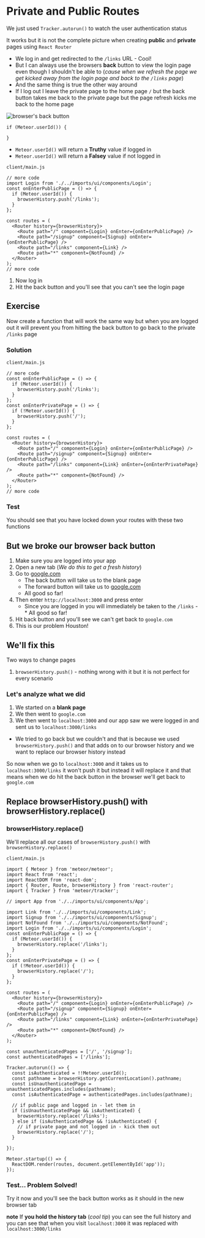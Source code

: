 # Private and Public Routes
We just used `Tracker.autorun()` to watch the user authentication status

It works but it is not the complete picture when creating **public** and **private** pages using `React Router`

* We log in and get redirected to the `/links` URL - Cool!
* But I can always use the browsers **back** button to view the login page even though I shouldn't be able to (_cause when we refresh the page we get kicked away from the login page and back to the `/links` page_)
* And the same thing is true the other way around
* If I log out I leave the private page to the home page `/` but the back button takes me back to the private page but the page refresh kicks me back to the home page

![browser's back button](https://i.imgur.com/0Sai24W.png)

```
if (Meteor.userId()) {
    
}
```

* `Meteor.userId()` will return a **Truthy** value if logged in 
* `Meteor.userId()` will return a **Falsey** value if not logged in

`client/main.js`

```
// more code
import Login from './../imports/ui/components/Login';
const onEnterPublicPage = () => {
  if (Meteor.userId()) {
    browserHistory.push('/links');
  }
};

const routes = (
  <Router history={browserHistory}>
    <Route path="/" component={Login} onEnter={onEnterPublicPage} />
    <Route path="/signup" component={Signup} onEnter={onEnterPublicPage} />
    <Route path="/links" component={Link} />
    <Route path="*" component={NotFound} />
  </Router>
);
// more code
```

1. Now log in
2. Hit the back button and you'll see that you can't see the login page

## Exercise
Now create a function that will work the same way but when you are logged out it will prevent you from hitting the back button to go back to the private `/links` page

### Solution
`client/main.js`

```
// more code
const onEnterPublicPage = () => {
  if (Meteor.userId()) {
    browserHistory.push('/links');
  }
};
const onEnterPrivatePage = () => {
  if (!Meteor.userId()) {
    browserHistory.push('/');
  }
};

const routes = (
  <Router history={browserHistory}>
    <Route path="/" component={Login} onEnter={onEnterPublicPage} />
    <Route path="/signup" component={Signup} onEnter={onEnterPublicPage} />
    <Route path="/links" component={Link} onEnter={onEnterPrivatePage} />
    <Route path="*" component={NotFound} />
  </Router>
);
// more code
```

### Test
You should see that you have locked down your routes with these two functions

## But we broke our browser back button
1. Make sure you are logged into your app
2. Open a new tab (_We do this to get a fresh history_)
3. Go to [google.com](https://google.com)
    * The back button will take us to the blank page
    * The forward button will take us to [google.com](https://google.com)
    * All good so far!
4. Then enter `http://localhost:3000` and press enter
    * Since you are logged in you will immediately be taken to the `/links` - * All good so far!
5. Hit back button and you'll see we can't get back to `google.com`
6. This is our problem Houston!

## We'll fix this
Two ways to change pages

1. `browserHistory.push()` - nothing wrong with it but it is not perfect for every scenario

### Let's analyze what we did

1. We started on a **blank page**
2. We then went to `google.com`
3. We then went to `localhost:3000` and our app saw we were logged in and sent us to `localhost:3000/links`
* We tried to go back but we couldn't and that is because we used `browserHistory.push()` and that adds on to our browser history and we want to replace our browser history instead

So now when we go to `localhost:3000` and it takes us to `localhost:3000/links` it won't push it but instead it will replace it and that means when we do hit the back button in the browser we'll get back to `google.com`

## Replace browserHistory.push() with browserHistory.replace()
### browserHistory.replace()
We'll replace all our cases of `browserHistory.push()` with `browserHistory.replace()`

`client/main.js`

```
import { Meteor } from 'meteor/meteor';
import React from 'react';
import ReactDOM from 'react-dom';
import { Router, Route, browserHistory } from 'react-router';
import { Tracker } from 'meteor/tracker';

// import App from './../imports/ui/components/App';

import Link from './../imports/ui/components/Link';
import Signup from './../imports/ui/components/Signup';
import NotFound from './../imports/ui/components/NotFound';
import Login from './../imports/ui/components/Login';
const onEnterPublicPage = () => {
  if (Meteor.userId()) {
    browserHistory.replace('/links');
  }
};
const onEnterPrivatePage = () => {
  if (!Meteor.userId()) {
    browserHistory.replace('/');
  }
};

const routes = (
  <Router history={browserHistory}>
    <Route path="/" component={Login} onEnter={onEnterPublicPage} />
    <Route path="/signup" component={Signup} onEnter={onEnterPublicPage} />
    <Route path="/links" component={Link} onEnter={onEnterPrivatePage} />
    <Route path="*" component={NotFound} />
  </Router>
);

const unauthenticatedPages = ['/', '/signup'];
const authenticatedPages = ['/links'];

Tracker.autorun(() => {
  const isAuthenticated = !!Meteor.userId();
  const pathname = browserHistory.getCurrentLocation().pathname;
  const isUnauthenticatedPage = unauthenticatedPages.includes(pathname);
  const isAuthenticatedPage = authenticatedPages.includes(pathname);

  // if public page and logged in - let them in
  if (isUnauthenticatedPage && isAuthenticated) {
    browserHistory.replace('/links');
  } else if (isAuthenticatedPage && !isAuthenticated) {
    // if private page and not logged in - kick them out
    browserHistory.replace('/');
  }

});

Meteor.startup(() => {
  ReactDOM.render(routes, document.getElementById('app'));
});
```

### Test... Problem Solved!
Try it now and you'll see the back button works as it should in the new browser tab

**note** If **you hold the history tab** (_cool tip_) you can see the full history and you can see that when you visit `localhost:3000` it was replaced with `localhost:3000/links`
